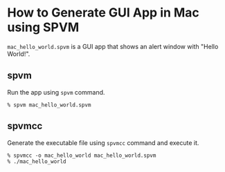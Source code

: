 # How to Generate GUI App in Mac using SPVM

`mac_hello_world.spvm` is a GUI app that shows an alert window with "Hello World!".

## spvm

Run the app using `spvm` command.

```
% spvm mac_hello_world.spvm
```

## spvmcc

Generate the executable file using `spvmcc` command and execute it.


```
% spvmcc -o mac_hello_world mac_hello_world.spvm
% ./mac_hello_world
```
